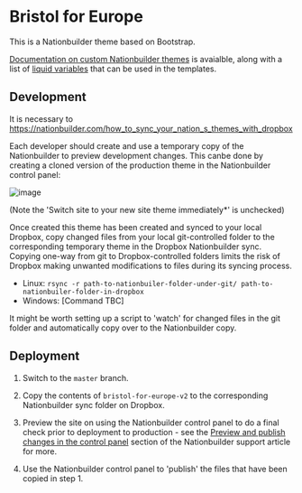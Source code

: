 # Bristol for Europe

This is a Nationbuilder theme based on Bootstrap.

[Documentation on custom Nationbuilder themes](https://nationbuilder.com/theme_documentation) is avaialble, along with a list of [liquid variables](https://nationbuilder.com/liquid) that can be used in the templates.


## Development

It is necessary to  https://nationbuilder.com/how_to_sync_your_nation_s_themes_with_dropbox

Each developer should create and use a temporary copy of the Nationbuilder to preview development changes.  This canbe done by creating a cloned version of the production theme in the Nationbuilder control panel:

![image](https://user-images.githubusercontent.com/8247168/59182146-e6fd6c00-8b60-11e9-8da7-6bf1a2d72a1a.png)

(Note the 'Switch site to your new site theme immediately*' is unchecked)

Once created this theme has been created and synced to your local Dropbox, copy changed files from your local git-controlled folder to the corresponding temporary theme in the Dropbox Nationbuilder sync. Copying one-way from git to Dropbox-controlled folders limits the risk of Dropbox making unwanted modifications to files during its syncing process.

- Linux: `rsync -r path-to-nationbuiler-folder-under-git/ path-to-nationbuiler-folder-in-dropbox`
- Windows: [Command TBC]

It might be worth setting up a script to 'watch' for changed files in the git folder and automatically copy over to the Nationbuilder copy.


## Deployment

1) Switch to the `master` branch.

2) Copy the contents of `bristol-for-europe-v2` to the corresponding Nationbuilder sync folder on Dropbox.

3) Preview the site on using the Nationbuilder control panel to do a final check prior to deployment to production - see the [Preview and publish changes in the control panel](https://nationbuilder.com/how_to_sync_your_nation_s_themes_with_dropbox#preview) section of the Nationbuilder support article for more.

4) Use the Nationbuilder control panel to 'publish' the files that have been copied in step 1.
